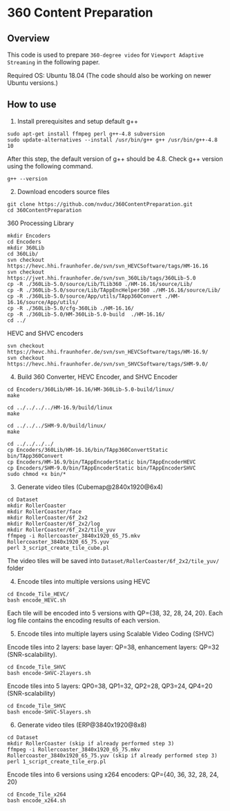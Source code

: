 # 360 Content Preparation
## Overview
This code is used to prepare ``360-degree video`` for ``Viewport Adaptive Streaming`` in the following paper.

Required OS: Ubuntu 18.04 (The code should also be working on newer Ubuntu versions.)
## How to use
1. Install prerequisites and setup default g++

```
sudo apt-get install ffmpeg perl g++-4.8 subversion
sudo update-alternatives --install /usr/bin/g++ g++ /usr/bin/g++-4.8 10
```
After this step, the default version of g++ should be 4.8. Check g++ version using the following command.
```
g++ --version
```

2. Download encoders source files
```
git clone https://github.com/nvduc/360ContentPreparation.git
cd 360ContentPreparation
```

360 Processing Library
```
mkdir Encoders
cd Encoders
mkdir 360Lib
cd 360Lib/
svn checkout https://hevc.hhi.fraunhofer.de/svn/svn_HEVCSoftware/tags/HM-16.16
svn checkout https://jvet.hhi.fraunhofer.de/svn/svn_360Lib/tags/360Lib-5.0
cp -R ./360Lib-5.0/source/Lib/TLib360 ./HM-16.16/source/Lib/
cp -R ./360Lib-5.0/source/Lib/TAppEncHelper360 ./HM-16.16/source/Lib/
cp -R ./360Lib-5.0/source/App/utils/TApp360Convert ./HM-16.16/source/App/utils/
cp -R ./360Lib-5.0/cfg-360Lib ./HM-16.16/
cp -R ./360Lib-5.0/HM-360Lib-5.0-build  ./HM-16.16/
cd ../
```
HEVC and SHVC encoders
```
svn checkout https://hevc.hhi.fraunhofer.de/svn/svn_HEVCSoftware/tags/HM-16.9/
svn checkout https://hevc.hhi.fraunhofer.de/svn/svn_SHVCSoftware/tags/SHM-9.0/
```

4. Build 360 Converter, HEVC Encoder, and SHVC Encoder

```
cd Encoders/360Lib/HM-16.16/HM-360Lib-5.0-build/linux/
make

cd ../../../../HM-16.9/build/linux
make

cd ../../../SHM-9.0/build/linux/
make

cd ../../../../
cp Encoders/360Lib/HM-16.16/bin/TApp360ConvertStatic bin/TApp360Convert
cp Encoders/HM-16.9/bin/TAppEncoderStatic bin/TAppEncoderHEVC
cp Encoders/SHM-9.0/bin/TAppEncoderStatic bin/TAppEncoderSHVC
sudo chmod +x bin/*
```
3. Generate video tiles (Cubemap@2840x1920@6x4)
```
cd Dataset
mkdir RollerCoaster
mkdir RollerCoaster/face
mkdir RollerCoaster/6f_2x2
mkdir RollerCoaster/6f_2x2/log
mkdir RollerCoaster/6f_2x2/tile_yuv
ffmpeg -i Rollercoaster_3840x1920_65_75.mkv Rollercoaster_3840x1920_65_75.yuv
perl 3_script_create_tile_cube.pl
```
The video tiles will be saved into ``Dataset/RollerCoaster/6f_2x2/tile_yuv/`` folder

4. Encode tiles into multiple versions using HEVC
```
cd Encode_Tile_HEVC/
bash encode_HEVC.sh
```
Each tile will be encoded into 5 versions with QP={38, 32, 28, 24, 20}. Each log file contains the encoding results of each version.

5. Encode tiles into multiple layers using Scalable Video Coding (SHVC)

Encode tiles into 2 layers: base layer: QP=38, enhancement layers: QP=32 (SNR-scalability).
```
cd Encode_Tile_SHVC
bash encode-SHVC-2layers.sh
```

Encode tiles into 5 layers: QP0=38, QP1=32, QP2=28, QP3=24, QP4=20 (SNR-scalability)
```
cd Encode_Tile_SHVC
bash encode-SHVC-5layers.sh
```
6. Generate video tiles (ERP@3840x1920@8x8)
```
cd Dataset
mkdir RollerCoaster (skip if already performed step 3)
ffmpeg -i Rollercoaster_3840x1920_65_75.mkv Rollercoaster_3840x1920_65_75.yuv (skip if already performed step 3)
perl 1_script_create_tile_erp.pl
```
Encode tiles into 6 versions using x264 encoders: QP={40, 36, 32, 28, 24, 20}
```
cd Encode_Tile_x264
bash encode_x264.sh
```
